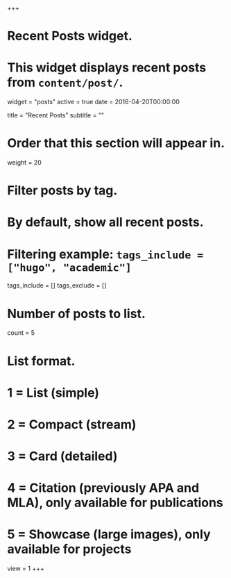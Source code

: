 +++
# Recent Posts widget.
# This widget displays recent posts from `content/post/`.
widget = "posts"
active = true
date = 2016-04-20T00:00:00

title = "Recent Posts"
subtitle = ""

# Order that this section will appear in.
weight = 20

# Filter posts by tag.
#  By default, show all recent posts.
#  Filtering example: `tags_include = ["hugo", "academic"]`
tags_include = []
tags_exclude = []

# Number of posts to list.
count = 5

# List format.
#   1 = List (simple)
#   2 = Compact (stream)
#   3 = Card (detailed)
#   4 = Citation (previously APA and MLA), only available for publications
#   5 = Showcase (large images), only available for projects
view = 1
+++
